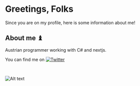 <h1>Greetings, Folks </h1>
Since you are on my profile, here is some information about me!

<h2>About me ♝ </h2>

Austrian programmer working with C# and nextjs.

You can find me on [![Twitter][1.2]][1]

[1.2]: http://i.imgur.com/wWzX9uB.png 
[1]: https://twitter.com/5headDeku
<br>


<!---
YEPDEKU/YEPDEKU is a ✨ special ✨ repository because its `README.md` (this file) appears on your GitHub profile.
You can click the Preview link to take a look at your changes.
--->
![Alt text](https://spotify-recently-played-readme.vercel.app/api?user=besseralsmati&unique={true|1|on|yes}) 
